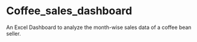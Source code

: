 # Coffee_sales_dashboard
 An Excel Dashboard to analyze the month-wise sales data of a coffee bean seller.
